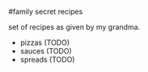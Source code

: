 #family secret recipes

set of recipes as given by my grandma.

- pizzas (TODO)
- sauces (TODO)
- spreads (TODO)

